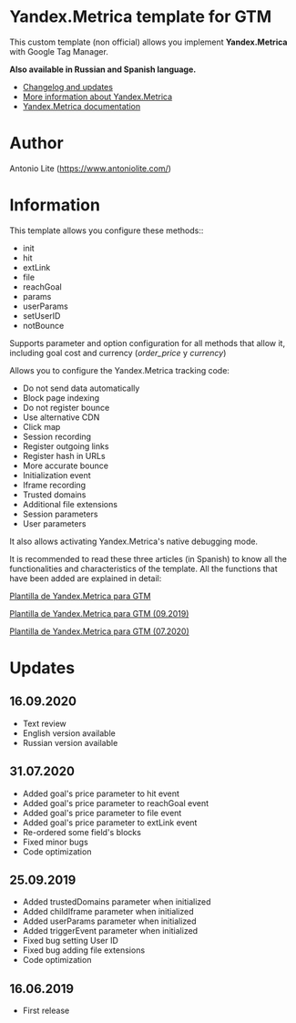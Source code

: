 # Yandex.Metrica template for GTM

This custom template (non official) allows you implement **Yandex.Metrica** with Google Tag Manager.

**Also available in Russian and Spanish language.**

- [Changelog and updates](https://www.antoniolite.com/plantilla-de-yandex-metrica-para-gtm/)
- [More information about Yandex.Metrica](https://metrica.yandex.com)
- [Yandex.Metrica documentation](https://yandex.com/support/metrica/index.html)

# Author

Antonio Lite (https://www.antoniolite.com/)

# Information

This template allows you configure these methods::

- init
- hit
- extLink
- file
- reachGoal
- params
- userParams
- setUserID
- notBounce

Supports parameter and option configuration for all methods that allow it, including goal cost and currency (_order\_price_ y _currency_)

Allows you to configure the Yandex.Metrica tracking code:

- Do not send data automatically
- Block page indexing
- Do not register bounce
- Use alternative CDN
- Click map
- Session recording
- Register outgoing links
- Register hash in URLs
- More accurate bounce
- Initialization event
- Iframe recording
- Trusted domains
- Additional file extensions
- Session parameters
- User parameters

It also allows activating Yandex.Metrica's native debugging mode.

It is recommended to read these three articles (in Spanish) to know all the functionalities and characteristics of the template. All the functions that have been added are explained in detail:

[Plantilla de Yandex.Metrica para GTM](https://www.antoniolite.com/2019/06/plantilla-de-yandex-metrica-para-gtm/)

[Plantilla de Yandex.Metrica para GTM (09.2019)](https://www.antoniolite.com/2019/09/plantilla-de-yandex-metrica-para-gtm-09-2019/)

[Plantilla de Yandex.Metrica para GTM (07.2020)](https://www.antoniolite.com/2020/07/plantilla-de-yandex-metrica-para-gtm-07-2020)

# Updates

## 16.09.2020

- Text review
- English version available
- Russian version available

## 31.07.2020

- Added goal's price parameter to hit event
- Added goal's price parameter to reachGoal event
- Added goal's price parameter to file event
- Added goal's price parameter to extLink event
- Re-ordered some field's blocks
- Fixed minor bugs
- Code optimization

## 25.09.2019

- Added trustedDomains parameter when initialized
- Added childIframe parameter when initialized
- Added userParams parameter when initialized
- Added triggerEvent parameter when initialized
- Fixed bug setting User ID
- Fixed bug adding file extensions
- Code optimization

## 16.06.2019

- First release
